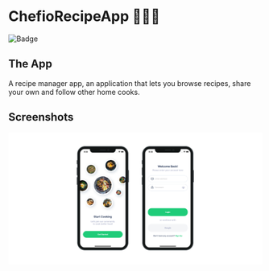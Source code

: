 # ChefioRecipeApp 🧑🏻‍🍳
![Badge](https://img.shields.io/static/v1?message=Work-in-Progress&color=brightgreen&style=for-the-badge)

## The App
A recipe manager app, an application that lets you browse recipes, share your own and follow other home cooks.

## Screenshots
![ChefioRecipeApp Banner](Documentation/AppBanner.png)
